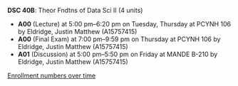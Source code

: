 **DSC 40B**: Theor Fndtns of Data Sci II (4 units)

- **A00** (Lecture) at 5:00 pm–6:20 pm on Tuesday, Thursday at PCYNH 106 by Eldridge, Justin Matthew (A15757415)
- **A00** (Final Exam) at 7:00 pm–9:59 pm on Thursday at PCYNH 106 by Eldridge, Justin Matthew (A15757415)
- **A01** (Discussion) at 5:00 pm–5:50 pm on Friday at MANDE B-210 by Eldridge, Justin Matthew (A15757415)

[Enrollment numbers over time](./DSC40B.tsv)
